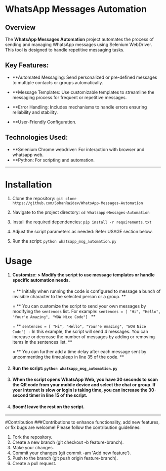 # WhatsApp Messages Automation

## Overview

The **WhatsApp Messages Automation** project automates the process of sending and managing WhatsApp messages using Selenium WebDriver. This tool is designed to handle repetitive messaging tasks.

## Key Features:
+ **Automated Messaging: Send personalized or pre-defined 
  messages to multiple contacts or groups automatically.

+ **Message Templates: Use customizable templates to streamline 
  the messaging process for frequent or repetitive messages.

+ **Error Handling: Includes mechanisms to handle errors ensuring 
  reliability and stability.

+ **User-Friendly Configuration.

## Technologies Used:
+ **Selenium Chrome webdriver: For interaction with browser and whatsapp web.
+ **Python: For scripting and automation.
---

# Installation

1. Clone the repository: ``` git clone https://github.com/SohanRaidev/WhatsApp-Messages-Automation ```

2. Navigate to the project directory: ` cd Whatsapp-Messages-Automation `

3. Install the required dependencies: ``` pip install -r requirements.txt ```

4. Adjust the script parameters as needed: Refer USAGE section below.

5. Run the script: ``` python whatsapp_msg_automation.py ```

# Usage

1. #### Customize: > Modify the script to use message templates or handle specific automation needs.

    = ** Initially when running the code is configured to message a bunch of invisible character to the selected person or a group. **
       
    = ** You can customize the script to send your own messages by modifying the `sentences` list. For example: ` sentences = [ "Hi", "Hello", "Your'e Amazing", "WOW Nice Code"]  ` **
    
    = ** ` sentences = [ "Hi", "Hello", "Your'e Amazing", "WOW Nice Code"]  ` : In this example, the script will send 4 messages. You can increase or decrease the number of messages by adding or removing items in the sentences list. **
    
    = ** You can further add a time delay after each message sent by uncommenting the time.sleep in line 35 of the code. **

2. ####  Run the script: ` python whatsapp_msg_automation.py `

3. #### When the script opens WhatsApp Web, you have 30 seconds to scan the QR code from your mobile device and select the chat or group. If your internet is slow or login is taking time, you can increase the 30-second timer in line 15 of the script.

4. #### Boom! leave the rest on the script.

---

#Contribution
###Contributions to enhance functionality, add new features, or fix bugs are welcome! Please follow the contribution guidelines:

1. Fork the repository.
2. Create a new branch (git checkout -b feature-branch). 
3. Make your changes.
4. Commit your changes (git commit -am 'Add new feature'). 
5. Push to the branch (git push origin feature-branch).
6. Create a pull request.

   
   
